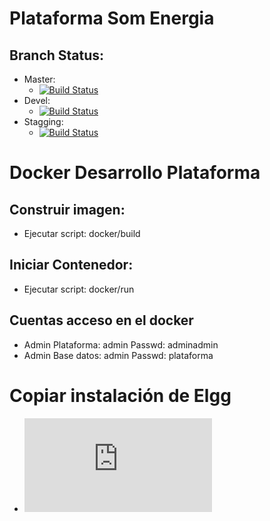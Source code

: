 # Plataforma Som Energia
## Branch Status:  
- Master:
  + [![Build Status](https://travis-ci.org/Som-Energia/plataforma.svg?branch=master)](https://travis-ci.org/Som-Energia/plataforma)
- Devel: 
  + [![Build Status](https://travis-ci.org/Som-Energia/plataforma.svg?branch=devel)](https://travis-ci.org/Som-Energia/plataforma)
- Stagging:
  + [![Build Status](https://travis-ci.org/Som-Energia/plataforma.svg?branch=stagging)](https://travis-ci.org/Som-Energia/plataforma)
  
# Docker Desarrollo Plataforma
## Construir imagen: 
- Ejecutar script: docker/build

## Iniciar Contenedor:
- Ejecutar script: docker/run

## Cuentas acceso en el docker
- Admin Plataforma: admin Passwd: adminadmin
- Admin Base datos: admin Passwd: plataforma

# Copiar instalación de Elgg
- ![Duplicar instalación](http://learn.elgg.org/es/1.9/admin/duplicate-installation.html)

